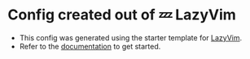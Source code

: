 # Config created out of 💤 LazyVim

* This config was generated using the starter template for [LazyVim](https://github.com/LazyVim/LazyVim).
* Refer to the [documentation](https://lazyvim.github.io/installation) to get started.
